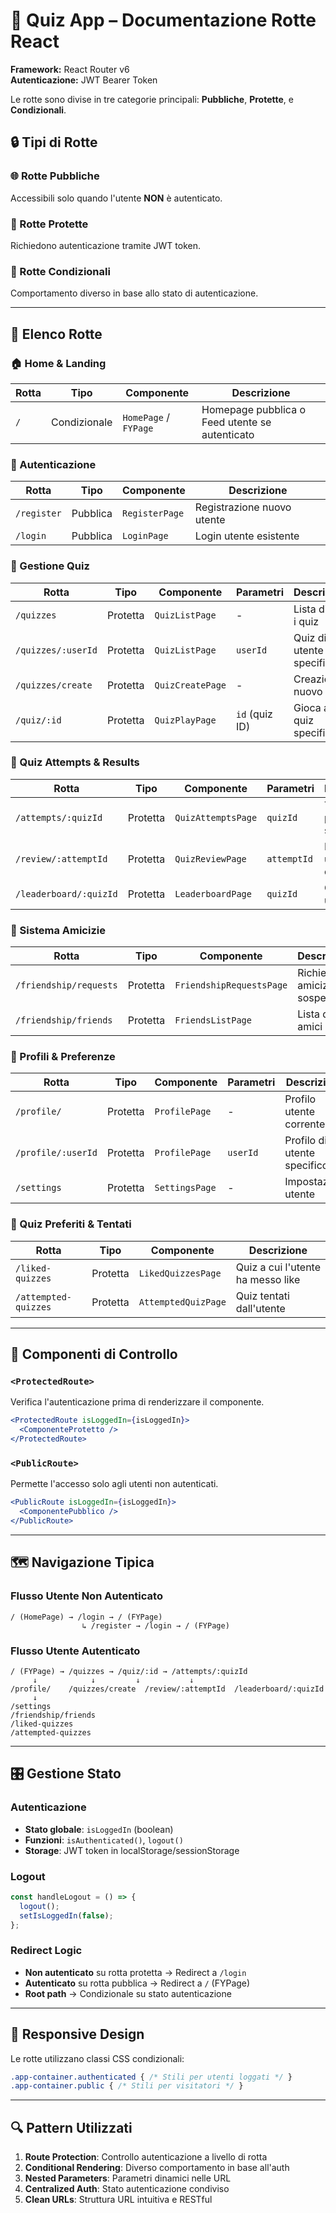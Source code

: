 # 🚀 Quiz App – Documentazione Rotte React

**Framework:** React Router v6  
**Autenticazione:** JWT Bearer Token

Le rotte sono divise in tre categorie principali: **Pubbliche**, **Protette**, e **Condizionali**.

## 🔒 Tipi di Rotte

### 🌐 Rotte Pubbliche
Accessibili solo quando l'utente **NON** è autenticato.

### 🔐 Rotte Protette  
Richiedono autenticazione tramite JWT token.

### 🔄 Rotte Condizionali
Comportamento diverso in base allo stato di autenticazione.

---

## 📍 Elenco Rotte

### 🏠 Home & Landing

| Rotta | Tipo | Componente | Descrizione |
|-------|------|------------|-------------|
| `/` | Condizionale | `HomePage` / `FYPage` | Homepage pubblica o Feed utente se autenticato |

### 🔑 Autenticazione

| Rotta | Tipo | Componente | Descrizione |
|-------|------|------------|-------------|
| `/register` | Pubblica | `RegisterPage` | Registrazione nuovo utente |
| `/login` | Pubblica | `LoginPage` | Login utente esistente |

### 📝 Gestione Quiz

| Rotta | Tipo | Componente | Parametri | Descrizione |
|-------|------|------------|-----------|-------------|
| `/quizzes` | Protetta | `QuizListPage` | - | Lista di tutti i quiz |
| `/quizzes/:userId` | Protetta | `QuizListPage` | `userId` | Quiz di un utente specifico |
| `/quizzes/create` | Protetta | `QuizCreatePage` | - | Creazione nuovo quiz |
| `/quiz/:id` | Protetta | `QuizPlayPage` | `id` (quiz ID) | Gioca a un quiz specifico |

### 🎯 Quiz Attempts & Results

| Rotta | Tipo | Componente | Parametri | Descrizione |
|-------|------|------------|-----------|-------------|
| `/attempts/:quizId` | Protetta | `QuizAttemptsPage` | `quizId` | Tentativi per un quiz specifico |
| `/review/:attemptId` | Protetta | `QuizReviewPage` | `attemptId` | Revisione di un tentativo completato |
| `/leaderboard/:quizId` | Protetta | `LeaderboardPage` | `quizId` | Classifica di un quiz |

### 👥 Sistema Amicizie

| Rotta | Tipo | Componente | Descrizione |
|-------|------|------------|-------------|
| `/friendship/requests` | Protetta | `FriendshipRequestsPage` | Richieste di amicizia in sospeso |
| `/friendship/friends` | Protetta | `FriendsListPage` | Lista degli amici |

### 👤 Profili & Preferenze

| Rotta | Tipo | Componente | Parametri | Descrizione |
|-------|------|------------|-----------|-------------|
| `/profile/` | Protetta | `ProfilePage` | - | Profilo utente corrente |
| `/profile/:userId` | Protetta | `ProfilePage` | `userId` | Profilo di un utente specifico |
| `/settings` | Protetta | `SettingsPage` | - | Impostazioni utente |

### 💝 Quiz Preferiti & Tentati

| Rotta | Tipo | Componente | Descrizione |
|-------|------|------------|-------------|
| `/liked-quizzes` | Protetta | `LikedQuizzesPage` | Quiz a cui l'utente ha messo like |
| `/attempted-quizzes` | Protetta | `AttemptedQuizPage` | Quiz tentati dall'utente |

---

## 🔧 Componenti di Controllo

### `<ProtectedRoute>`
Verifica l'autenticazione prima di renderizzare il componente.
```jsx
<ProtectedRoute isLoggedIn={isLoggedIn}>
  <ComponenteProtetto />
</ProtectedRoute>
```

### `<PublicRoute>`
Permette l'accesso solo agli utenti non autenticati.
```jsx
<PublicRoute isLoggedIn={isLoggedIn}>
  <ComponentePubblico />
</PublicRoute>
```

---

## 🗺️ Navigazione Tipica

### Flusso Utente Non Autenticato
```
/ (HomePage) → /login → / (FYPage)
                ↳ /register → /login → / (FYPage)
```

### Flusso Utente Autenticato
```
/ (FYPage) → /quizzes → /quiz/:id → /attempts/:quizId
     ↓            ↓         ↓           ↓
/profile/    /quizzes/create  /review/:attemptId  /leaderboard/:quizId
     ↓
/settings
/friendship/friends
/liked-quizzes
/attempted-quizzes
```

---

## 🎛️ Gestione Stato

### Autenticazione
- **Stato globale**: `isLoggedIn` (boolean)
- **Funzioni**: `isAuthenticated()`, `logout()`
- **Storage**: JWT token in localStorage/sessionStorage

### Logout
```jsx
const handleLogout = () => {
  logout();
  setIsLoggedIn(false);
};
```

### Redirect Logic
- **Non autenticato** su rotta protetta → Redirect a `/login`
- **Autenticato** su rotta pubblica → Redirect a `/` (FYPage)
- **Root path** → Condizionale su stato autenticazione

---

## 📱 Responsive Design

Le rotte utilizzano classi CSS condizionali:
```css
.app-container.authenticated { /* Stili per utenti loggati */ }
.app-container.public { /* Stili per visitatori */ }
```

---

## 🔍 Pattern Utilizzati

1. **Route Protection**: Controllo autenticazione a livello di rotta
2. **Conditional Rendering**: Diverso comportamento in base all'auth
3. **Nested Parameters**: Parametri dinamici nelle URL
4. **Centralized Auth**: Stato autenticazione condiviso
5. **Clean URLs**: Struttura URL intuitiva e RESTful